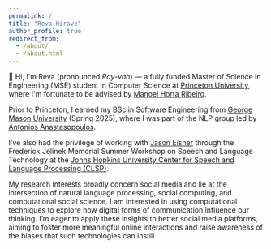 ```yaml
---
permalink: /
title: "Reva Hirave"
author_profile: true
redirect_from: 
  - /about/
  - /about.html
---
```



👋 Hi, I'm Reva (pronounced *Ray-vah*) — a fully funded Master of Science in Engineering (MSE) student in Computer Science at [Princeton University](https://www.cs.princeton.edu/), where I'm fortunate to be advised by [Manoel Horta Ribeiro](https://www.cs.princeton.edu/~manoel/).

Prior to Princeton, I earned my BSc in Software Engineering from [George Mason University](https://cs.gmu.edu/) (Spring 2025), where I was part of the NLP group led by [Antonios Anastasopoulos](https://cs.gmu.edu/~antonis/).

I've also had the privilege of working with [Jason Eisner](https://www.cs.jhu.edu/~jason/) through the Frederick Jelinek Memorial Summer Workshop on Speech and Language Technology at the [Johns Hopkins University Center for Speech and Language Processing (CLSP)](https://www.clsp.jhu.edu/).

My research interests broadly concern social media and lie at the intersection of natural language processing, social computing, and computational social science. I am interested in using computational techniques to explore how digital forms of communication influence our thinking. I’m eager to apply these insights to better social media platforms, aiming to foster more meaningful online interactions and raise awareness of the biases that such technologies can instill.

